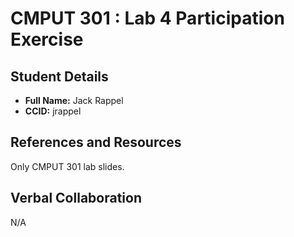 # CMPUT 301 : Lab 4 Participation Exercise

## Student Details

- **Full Name:** Jack Rappel
- **CCID:** jrappel

## References and Resources

Only CMPUT 301 lab slides.

## Verbal Collaboration

N/A
